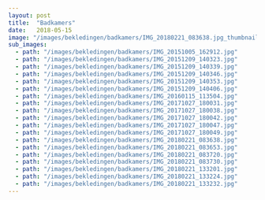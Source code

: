 ```yaml
---
layout: post
title:  "Badkamers"
date:   2018-05-15
image: "/images/bekledingen/badkamers/IMG_20180221_083638.jpg_thumbnail.jpg"
sub_images:
  - path: "/images/bekledingen/badkamers/IMG_20151005_162912.jpg"
  - path: "/images/bekledingen/badkamers/IMG_20151209_140323.jpg"
  - path: "/images/bekledingen/badkamers/IMG_20151209_140339.jpg"
  - path: "/images/bekledingen/badkamers/IMG_20151209_140346.jpg"
  - path: "/images/bekledingen/badkamers/IMG_20151209_140353.jpg"
  - path: "/images/bekledingen/badkamers/IMG_20151209_140406.jpg"
  - path: "/images/bekledingen/badkamers/IMG_20160115_113504.jpg"
  - path: "/images/bekledingen/badkamers/IMG_20171027_180031.jpg"
  - path: "/images/bekledingen/badkamers/IMG_20171027_180038.jpg"
  - path: "/images/bekledingen/badkamers/IMG_20171027_180042.jpg"
  - path: "/images/bekledingen/badkamers/IMG_20171027_180047.jpg"
  - path: "/images/bekledingen/badkamers/IMG_20171027_180049.jpg"
  - path: "/images/bekledingen/badkamers/IMG_20180221_083638.jpg"
  - path: "/images/bekledingen/badkamers/IMG_20180221_083653.jpg"
  - path: "/images/bekledingen/badkamers/IMG_20180221_083720.jpg"
  - path: "/images/bekledingen/badkamers/IMG_20180221_083730.jpg"
  - path: "/images/bekledingen/badkamers/IMG_20180221_133201.jpg"
  - path: "/images/bekledingen/badkamers/IMG_20180221_133224.jpg"
  - path: "/images/bekledingen/badkamers/IMG_20180221_133232.jpg"
---
```

